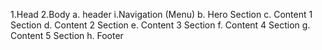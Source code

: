1.Head
2.Body
    a. header
        i.Navigation (Menu)
    b. Hero Section
    c. Content 1 Section
    d. Content 2 Section
    e. Content 3 Section
    f. Content 4 Section
    g. Content 5 Section
    h. Footer